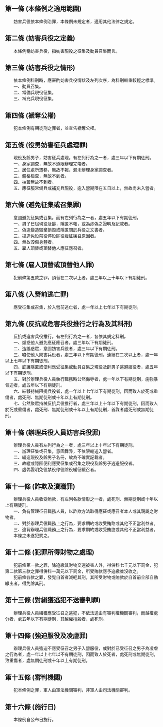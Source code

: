 第一條 (本條例之適用範圍)
-------------------------
　　妨害兵役依本條例治罪，本條例未規定者，適用其他法律之規定。  


第二條 (妨害兵役之定義)
-----------------------
　　本條例稱妨害兵役，指妨害現役之征集及動員召集而言。  


第三條 (妨害兵役之情形)
-----------------------
　　依本條例科刑時，應審酌妨害兵役情狀及左列次序，為科刑較重較輕之標準。  
　　一、動員召集。  
　　二、常備兵現役征集。  
　　三、補充兵現役征集。  


第四條 (褫奪公權)
-----------------
　　犯本條例有期徒刑之罪者，並宣告褫奪公權。  


第五條 (役男妨害征兵處理罪)
---------------------------
　　現役及齡男子，妨害征兵處理，有左列行為之一者，處三年以下有期徒刑。  
　　一、身家調查，無故不遵限辦理完竣者。  
　　二、居住處所遷移，無故不報，漏未辦理身家調查者。  
　　三、體格檢查，無故不到者。  
　　四、抽籤無故不到者。  
　　五、應征服常備兵或補充兵現役，逾入營期限在五日以上，無故尚未入營者。  


第六條 (避免征集或召集罪)
-------------------------
　　意圖避免征集或召集，而有左列行為之一者，處五年以下有期徒刑。  
　　一、男子巳屆現役及齡，隱匿不報，或為虛偽之證明及記載者。  
　　二、偽造變造毀棄損毀或隱匿關於兵役之文書者。  
　　三、捏造免役禁役停役除役緩征緩召原因者。  
　　四、無故毀傷身體者。  
　　五、雇人頂替或頂替他人應征應召者。  


第七條 (雇人頂替或頂替他人罪)
-----------------------------
　　犯前條第五款之罪，頂替在二次以上者，處三年以上十年以下有期徒刑。  


第八條 (入營前逃亡罪)
---------------------
　　應受征集或召集，於入營前逃亡者，處一年以上七年以下有期徒刑。  


第九條 (反抗或危害兵役推行之行為及其科刑)
-----------------------------------------
　　反抗或違害兵役推行，有左列行為之一者，各依其規定科刑。  
　　一、煽惑他人避免應征應召者，處三年以下有期徒刑。  
　　二、造謠惑眾，意圖妨害兵役者，處三年以下有期徒刑。  
　　三、唆使他人妨害兵役者，處三年以下有期徒刑，連續在二次以上者，處一年以上七年以下有期徒刑。  
　　四、庇護隱匿或便利應受征集或動員召集之現役及齡男子逃避服役者，處五年以下有期徒刑。  
　　五、對於辦理兵役人員執行職務時公然侮辱者，處一年以下有期徒刑，施強暴脅迫者，處五年以下有期徒刑。  
　　六、結夥持械阻撓兵役者，處一年以上七年以下有期徒刑，因而致人於死或重傷者，處死刑、無期徒刑或十年以上有期徒刑。  
　　七、公然聚眾持械反抗兵役推行者，處三年以上十年以下有期徒刑，因而致人於死或重傷者，處死刑、無期徒刑或十年以上有期徒刑，首謀者處死刑或無期徒刑。  


第十條 (辦理兵役人員妨害兵役罪)
-------------------------------
　　辦理兵役人員有左列行為之一者，處三年以上十年以下有期徒刑。  
　　一、辦理征集或召集，意圖舞弊，不依限輸送入營者。  
　　二、編造現役及齡男子名冊，故為不確實記載者。  
　　三、故縱或隱匿便利應受征集或召集之現役及齡男子逃避服役者。  
　　四、虛偽證明免役禁役停役除役緩征緩召者。  


第十一條 (詐欺及瀆職罪)
-----------------------
　　辦理兵役人員收受賄款，有左列各款情形之一者，處死刑、無期徒刑或十年以上有期徒刑。  
　　一、負有管理征召職務人員，以詐欺方法取得應征或應召者本人或其親屬之財物者。  
　　二、對於辦理兵役職務上之行為，要求期約或收受賄路或其他不正當利益者。  
　　三、違背辦理兵役職務上之行為，要求期約或收受賄胳或其他不正當利益者。  
　　本條之未遂犯罰之。  


第十二條 (犯罪所得財物之處理)
-----------------------------
　　犯前條第一款之罪，除追繳其財物交還被害人外，得併科七千元以下罰金，犯第二款第三款之罪得併科一萬元以下罰金，所受賄款應予追繳並沒收之。  
　　犯前條各款之罪，發覺自首者減輕其刑，其所受財物或賄款於自首前全部自動繳出者，得免除其刑。  


第十三條 (對緝獲逃犯不送審判罪)
-------------------------------
　　辦理兵役人員緝獲應受征召之逃犯，不依法送由有審判權機關審判，而越權處分者，處五年以下有期徒刑，其越權擅殺者，處死刑。  


第十四條 (強迫服役及凌虐罪)
---------------------------
　　辦理兵役人員強迫不應受征召之男子入營服役，或對於已受征召之男子為凌虐之行為者，處一年以上七年以不有期徒刑，因而致人於死者，處死刑或無期徒刑，致重傷者，處無期徒刑或十年以上有期徒刑。  


第十五條 (審判機關)
-------------------
　　犯本條例之罪，軍人由軍法機關審判，非軍人由司法機關審判。  


第十六條 (施行日)
-----------------
　　本條例自公布日施行。